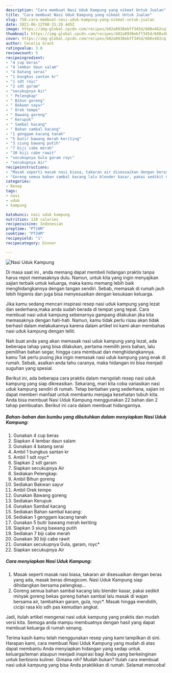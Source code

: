 ```yaml
---
description: "Cara membuat Nasi Uduk Kampung yang nikmat Untuk Jualan"
title: "Cara membuat Nasi Uduk Kampung yang nikmat Untuk Jualan"
slug: 758-cara-membuat-nasi-uduk-kampung-yang-nikmat-untuk-jualan
date: 2021-06-12T00:31:29.445Z
image: https://img-global.cpcdn.com/recipes/b02a0938ebff345d/680x482cq70/nasi-uduk-kampung-foto-resep-utama.jpg
thumbnail: https://img-global.cpcdn.com/recipes/b02a0938ebff345d/680x482cq70/nasi-uduk-kampung-foto-resep-utama.jpg
cover: https://img-global.cpcdn.com/recipes/b02a0938ebff345d/680x482cq70/nasi-uduk-kampung-foto-resep-utama.jpg
author: Cecelia Grant
ratingvalue: 3.8
reviewcount: 5
recipeingredient:
- "4 cup beras"
- "4 lembar daun salam"
- "4 batang serai"
- "1 bungkus santan kr"
- "1 sdt royc"
- "2 sdt garam"
- "secukupnya Air"
- " Pelengkap"
- " Bihun goreng"
- " Bakwan sayur"
- " Orek tempe"
- " Bawang goreng"
- " Kerupuk"
- " Sambal kacang"
- " Bahan sambal kacang"
- "1 genggam kacang tanah"
- "5 butir bawang merah keriting"
- "3 siung bawang putih"
- "7 biji cabe merah"
- "30 biji cabe rawit"
- "secukupnya Gula garam royc"
- "secukupnya Air"
recipeinstructions:
- "Masak seperti masak nasi biasa, takaran air disesuaikan dengan beras yang ada, masak beras dimagicom. Nasi Uduk Kampung siap dihidangkan bersama pelengkap..."
- "Goreng semua bahan sambal kacang lalu blender kasar, pakai sedikit minyak goreng bekas goreng bahan sambal lalu masak di wajan bersama air, tambahkan garam, gula, royc*. Masak hingga mendidih, cicipi rasa klo sdh pas kemudian angkat."
categories:
- Resep
tags:
- nasi
- uduk
- kampung

katakunci: nasi uduk kampung 
nutrition: 128 calories
recipecuisine: Indonesian
preptime: "PT10M"
cooktime: "PT34M"
recipeyield: "1"
recipecategory: Dinner

---
```



![Nasi Uduk Kampung](https://img-global.cpcdn.com/recipes/b02a0938ebff345d/680x482cq70/nasi-uduk-kampung-foto-resep-utama.jpg)

Di masa  saat ini , anda memang dapat membeli hidangan praktis tanpa harus repot memasaknya dulu. Namun, untuk kita yang ingin menyajikan sajian terbaik untuk keluarga, maka kamu memang lebih baik menghidangkannya dengan tangan sendiri. Sebab, memasak di rumah jauh lebih higienis dan juga bisa menyesuaikan dengan kesukaan keluarga.

Jika kamu sedang mencari inspirasi resep nasi uduk kampung yang lezat dan sederhana,maka anda sudah berada di tempat yang tepat. Cara membuat nasi uduk kampung  sebenarnya gampang dilakukan jika kita memasaknya dengan hati-hati. Namun, kamu tidak perlu risau akan tidak berhasil dalam melakukannya 
karena dalam artikel ini kami akan membahas nasi uduk kampung dengan teliti.  



Nah buat anda yang akan memasak nasi uduk kampung yang lezat, ada beberapa tahap yang bisa dilakukan, pertama memilih jenis bahan, lalu pemilihan bahan segar, hingga cara membuat dan menghidangkannya. kamu Tak perlu pusing jika ingin memasak nasi uduk kampung yang enak di rumah. Sebab, asalkan anda  tahu caranya, maka hidangan ini bisa menjadi suguhan yang spesial.

Berikut ini, ada beberapa cara praktis  dalam mengolah resep nasi uduk kampung yang siap dikreasikan. Sekarang, mari kita coba variasikan nasi uduk kampung sendiri di rumah. Tetap berbahan yang sederhana, sajian ini dapat memberi manfaat untuk membantu menjaga kesehatan tubuh kita. Anda bisa membuat Nasi Uduk Kampung menggunakan 22 bahan dan 2 tahap pembuatan. Berikut ini cara dalam membuat hidangannya.

<!--inarticleads1-->

##### Bahan-bahan dan bumbu yang dibutuhkan dalam menyiapkan Nasi Uduk Kampung:

1. Gunakan 4 cup beras
1. Siapkan 4 lembar daun salam
1. Gunakan 4 batang serai
1. Ambil 1 bungkus santan k*r*
1. Ambil 1 sdt royc*
1. Siapkan 2 sdt garam
1. Siapkan secukupnya Air
1. Sediakan  Pelengkap:
1. Ambil  Bihun goreng
1. Sediakan  Bakwan sayur
1. Ambil  Orek tempe
1. Gunakan  Bawang goreng
1. Sediakan  Kerupuk
1. Gunakan  Sambal kacang
1. Sediakan  Bahan sambal kacang:
1. Sediakan 1 genggam kacang tanah
1. Gunakan 5 butir bawang merah keriting
1. Siapkan 3 siung bawang putih
1. Sediakan 7 biji cabe merah
1. Gunakan 30 biji cabe rawit
1. Gunakan secukupnya Gula, garam, royc*
1. Siapkan secukupnya Air




<!--inarticleads2-->

##### Cara menyiapkan Nasi Uduk Kampung:

1. Masak seperti masak nasi biasa, takaran air disesuaikan dengan beras yang ada, masak beras dimagicom. Nasi Uduk Kampung siap dihidangkan bersama pelengkap...
1. Goreng semua bahan sambal kacang lalu blender kasar, pakai sedikit minyak goreng bekas goreng bahan sambal lalu masak di wajan bersama air, tambahkan garam, gula, royc*. Masak hingga mendidih, cicipi rasa klo sdh pas kemudian angkat.




Jadi, itulah artikel mengenai  nasi uduk kampung  yang praktis dan mudah versi kita. Semoga anda mampu membuatnya dengan hasil yang dapat membuat keluarga di rumah senang. 

Terima kasih kamu telah menggunakan resep yang kami tampilkan di sini. Harapan kami, cara membuat  Nasi Uduk Kampung yang mudah di atas dapat membantu Anda menyiapkan hidangan yang sedap untuk keluarga/teman ataupun menjadi inspirasi bagi Anda yang berkeinginan untuk berbisnis kuliner. Gimana nih? Mudah bukan? Itulah cara membuat nasi uduk kampung yang bisa Anda praktikkan di rumah. Selamat mencoba!

